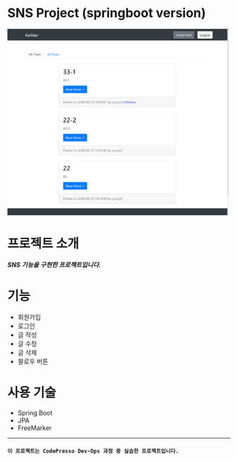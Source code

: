 # SNS Project (springboot version)
![main](./image/main.png)

# 프로젝트 소개
  ***SNS 기능을 구현한 프로젝트입니다.***
  


# 기능
  - 회원가입 
  - 로그인
  - 글 작성
  - 글 수정
  - 글 삭제
  - 팔로우 버튼



# 사용 기술
  -  Spring Boot
  -  JPA
  -  FreeMarker

---

#### ````이 프로젝트는 CodePresso Dev-Ops 과정 중 실습한 프로젝트입니다.````
